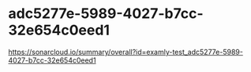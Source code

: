 # adc5277e-5989-4027-b7cc-32e654c0eed1
https://sonarcloud.io/summary/overall?id=examly-test_adc5277e-5989-4027-b7cc-32e654c0eed1
